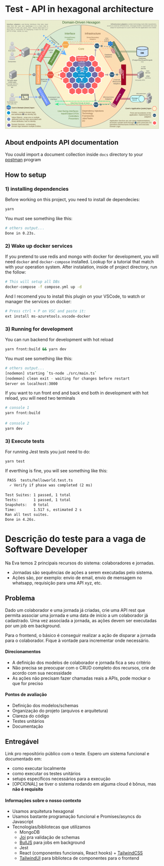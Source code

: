 # Test - API in hexagonal architecture

![alt text](./docs/Arquitetura-Hexagonal.png)

## About endpoints API documentation

You could import a document collection inside `docs` directory to your [postman](https://www.postman.com/downloads/?utm_source=postman-home) program

## How to setup

### 1) **installing dependencies**
Before working on this project, you need to install de dependecies:

```bash
yarn
```
You must see something like this:
```bash
# others output...
Done in 0.23s.
```
### 2) **Wake up docker services**
If you pretend to use redis and mongo with docker for development, you will need `docker` and `docker-compose` installed. Lookup for a tutorial that match with your operation system. After instalation, inside of project directory, run the follow:
```bash
# This will setup all DBs
docker-compose -f compose.yml up -d
```
And I recomend you to install this plugin on your VSCode, to watch or manager the services on docker: 

```bash
# Press ctrl + P on VSC and paste it:
ext install ms-azuretools.vscode-docker
```

### 3) **Running for development**
You can run backend for development with hot reload
```bash
yarn front:build && yarn dev
```
You must see something like this:
```bash
# others output...
[nodemon] starting `ts-node ./src/main.ts`
[nodemon] clean exit - waiting for changes before restart
Server on localhost:3000
```

If you want to run front end and back end both in development with hot reload, you will need two terminals
```bash
# console 1
yarn front:build

# console 2
yarn dev
```

### 3) **Execute tests**
For running Jest tests you just need to do:
```bash
yarn test
```

If everthing is fine, you will see something like this:
```output
 PASS  tests/helloworld.test.ts
  ✓ Verify if phase was completed (2 ms)

Test Suites: 1 passed, 1 total
Tests:       1 passed, 1 total
Snapshots:   0 total
Time:        1.517 s, estimated 2 s
Ran all test suites.
Done in 4.26s.
```

# Descrição do teste para a vaga de Software Developer

Na Eva temos 2 principais recursos do sistema: colaboradores e jornadas.

- Jornadas são sequências de ações a serem executadas pelo sistema.
- Ações são, por exemplo: envio de email, envio de mensagem no whatsapp, requisição para uma API xyz, etc.

## Problema 
Dado um colaborador e uma jornada já criadas, crie uma API rest que permita associar uma jornada e uma data de início a um colaborador já cadastrado. Uma vez associada a jornada, as ações devem ser executadas por um job em background.

Para o frontend, o básico é conseguir realizar a ação de disparar a jornada para o colaborador. Fique à vontade para incrementar onde necessário.

#### Direcionamentos
- A definição dos modelos de colaborador e jornada fica a seu critério
- Não precisa se preocupar com o CRUD completo dos recursos, crie de acordo com sua necessidade
- As ações não precisam fazer chamadas reais a APIs, pode mockar o que for preciso

#### Pontos de avaliação
- Definição dos modelos/schemas
- Organização do projeto (arquivos e arquitetura)
- Clareza do código
- Testes unitários
- Documentação

## Entregável
Link pro repositório público com o teste. Espero um sistema funcional e documentado em:
- como executar localmente
- como executar os testes unitários
- setups específicos necessários para a execução
- [OPCIONAL] se tiver o sistema rodando em alguma cloud é bônus, mas **não é requisito**

#### Informações sobre o nosso contexto
- Usamos arquitetura hexagonal
- Usamos bastante programação funcional e Promises/asyncs do Javascript
- Tecnologias/bibliotecas que utilizamos
  - MongoDB
  - [Joi](https://joi.dev/) pra validação de schemas
  - [BullJS](https://github.com/OptimalBits/bull) para jobs em background
  - Jest
  - React (componentes funcionais, React hooks) + [TailwindCSS](https://v2.tailwindcss.com/)
  - [TailwindUI](https://tailwindui.com/components) para biblioteca de componentes para o frontend